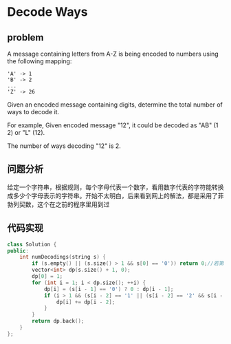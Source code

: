 # Decode Ways
## problem 
 A message containing letters from A-Z is being encoded to numbers using the following mapping:
````
'A' -> 1
'B' -> 2
...
'Z' -> 26
````
Given an encoded message containing digits, determine the total number of ways to decode it.

For example,
Given encoded message "12", it could be decoded as "AB" (1 2) or "L" (12).

The number of ways decoding "12" is 2.
##  问题分析
给定一个字符串，根据规则，每个字母代表一个数字，看用数字代表的字符能转换成多少个字母表示的字符串。开始不太明白，后来看到网上的解法，都是采用了菲勃列契数，这个在之前的程序里用到过

## 代码实现
```C++
class Solution {
public:
    int numDecodings(string s) {
        if (s.empty() || (s.size() > 1 && s[0] == '0')) return 0;//若第一位为0，因为没有代表的字母，所以不能排序，直接返回0
        vector<int> dp(s.size() + 1, 0);
        dp[0] = 1;
        for (int i = 1; i < dp.size(); ++i) {
            dp[i] = (s[i - 1] == '0') ? 0 : dp[i - 1];
            if (i > 1 && (s[i - 2] == '1' || (s[i - 2] == '2' && s[i - 1] <= '6'))) {
                dp[i] += dp[i - 2];
            }
        }
        return dp.back();
    }
};
```

